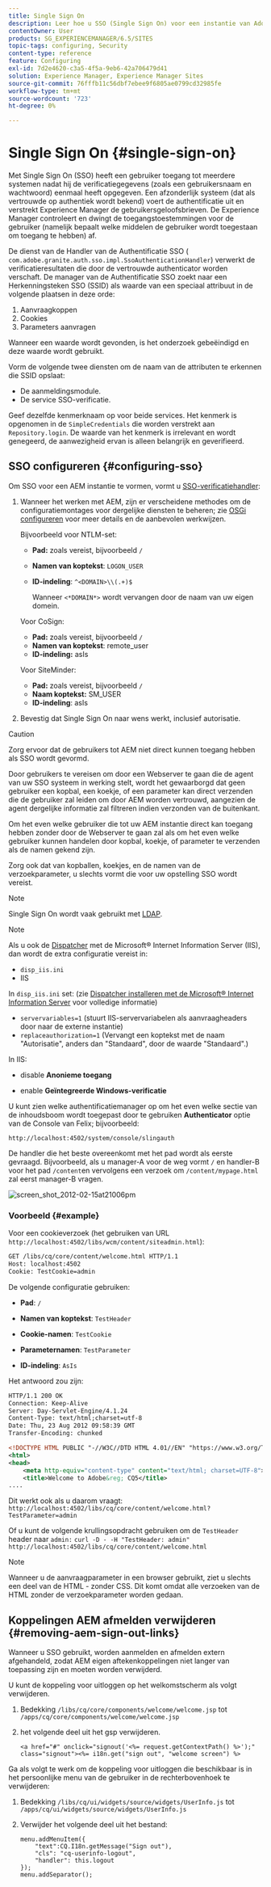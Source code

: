 ```yaml
---
title: Single Sign On
description: Leer hoe u SSO (Single Sign On) voor een instantie van Adobe Experience Manager (AEM) configureert.
contentOwner: User
products: SG_EXPERIENCEMANAGER/6.5/SITES
topic-tags: configuring, Security
content-type: reference
feature: Configuring
exl-id: 7d2e4620-c3a5-4f5a-9eb6-42a706479d41
solution: Experience Manager, Experience Manager Sites
source-git-commit: 76fffb11c56dbf7ebee9f6805ae0799cd32985fe
workflow-type: tm+mt
source-wordcount: '723'
ht-degree: 0%

---
```


# Single Sign On {#single-sign-on}

Met Single Sign On (SSO) heeft een gebruiker toegang tot meerdere systemen nadat hij de verificatiegegevens (zoals een gebruikersnaam en wachtwoord) eenmaal heeft opgegeven. Een afzonderlijk systeem (dat als vertrouwde op authentiek wordt bekend) voert de authentificatie uit en verstrekt Experience Manager de gebruikersgeloofsbrieven. De Experience Manager controleert en dwingt de toegangstoestemmingen voor de gebruiker (namelijk bepaalt welke middelen de gebruiker wordt toegestaan om toegang te hebben) af.

De dienst van de Handler van de Authentificatie SSO ( `com.adobe.granite.auth.sso.impl.SsoAuthenticationHandler`) verwerkt de verificatieresultaten die door de vertrouwde authenticator worden verschaft. De manager van de Authentificatie SSO zoekt naar een Herkenningsteken SSO (SSID) als waarde van een speciaal attribuut in de volgende plaatsen in deze orde:

1. Aanvraagkoppen
1. Cookies
1. Parameters aanvragen

Wanneer een waarde wordt gevonden, is het onderzoek gebeëindigd en deze waarde wordt gebruikt.

Vorm de volgende twee diensten om de naam van de attributen te erkennen die SSID opslaat:

* De aanmeldingsmodule.
* De service SSO-verificatie.

Geef dezelfde kenmerknaam op voor beide services. Het kenmerk is opgenomen in de `SimpleCredentials` die worden verstrekt aan `Repository.login`. De waarde van het kenmerk is irrelevant en wordt genegeerd, de aanwezigheid ervan is alleen belangrijk en geverifieerd.

## SSO configureren {#configuring-sso}

Om SSO voor een AEM instantie te vormen, vormt u [SSO-verificatiehandler](/help/sites-deploying/osgi-configuration-settings.md#adobegranitessoauthenticationhandler):

1. Wanneer het werken met AEM, zijn er verscheidene methodes om de configuratiemontages voor dergelijke diensten te beheren; zie [OSGi configureren](/help/sites-deploying/configuring-osgi.md) voor meer details en de aanbevolen werkwijzen.

   Bijvoorbeeld voor NTLM-set:

   * **Pad:** zoals vereist, bijvoorbeeld `/`
   * **Namen van koptekst**: `LOGON_USER`
   * **ID-indeling**: `^<DOMAIN>\\(.+)$`

     Wanneer `<*DOMAIN*>` wordt vervangen door de naam van uw eigen domein.

   Voor CoSign:

   * **Pad:** zoals vereist, bijvoorbeeld `/`
   * **Namen van koptekst**: remote_user
   * **ID-indeling:** asIs

   Voor SiteMinder:

   * **Pad:** zoals vereist, bijvoorbeeld `/`
   * **Naam koptekst:** SM_USER
   * **ID-indeling**: asIs

1. Bevestig dat Single Sign On naar wens werkt, inclusief autorisatie.

>[!CAUTION]
>
>Zorg ervoor dat de gebruikers tot AEM niet direct kunnen toegang hebben als SSO wordt gevormd.
>
>Door gebruikers te vereisen om door een Webserver te gaan die de agent van uw SSO systeem in werking stelt, wordt het gewaarborgd dat geen gebruiker een kopbal, een koekje, of een parameter kan direct verzenden die de gebruiker zal leiden om door AEM worden vertrouwd, aangezien de agent dergelijke informatie zal filtreren indien verzonden van de buitenkant.
>
>Om het even welke gebruiker die tot uw AEM instantie direct kan toegang hebben zonder door de Webserver te gaan zal als om het even welke gebruiker kunnen handelen door kopbal, koekje, of parameter te verzenden als de namen gekend zijn.
>
>Zorg ook dat van kopballen, koekjes, en de namen van de verzoekparameter, u slechts vormt die voor uw opstelling SSO wordt vereist.
>

>[!NOTE]
>
>Single Sign On wordt vaak gebruikt met [LDAP](/help/sites-administering/ldap-config.md).

>[!NOTE]
>
>Als u ook de [Dispatcher](https://experienceleague.adobe.com/docs/experience-manager-dispatcher/using/dispatcher.html) met de Microsoft® Internet Information Server (IIS), dan wordt de extra configuratie vereist in:
>
>* `disp_iis.ini`
>* IIS
>
>In `disp_iis.ini` set:
>(zie [Dispatcher installeren met de Microsoft® Internet Information Server](https://experienceleague.adobe.com/docs/experience-manager-dispatcher/using/getting-started/dispatcher-install.html#microsoft-internet-information-server) voor volledige informatie)
>
>* `servervariables=1` (stuurt IIS-servervariabelen als aanvraagheaders door naar de externe instantie)
>* `replaceauthorization=1` (Vervangt een koptekst met de naam &quot;Autorisatie&quot;, anders dan &quot;Standaard&quot;, door de waarde &quot;Standaard&quot;.)
>
>In IIS:
>
>* disable **Anonieme toegang**
>
>* enable **Geïntegreerde Windows-verificatie**
>

U kunt zien welke authentificatiemanager op om het even welke sectie van de inhoudsboom wordt toegepast door te gebruiken **Authenticator** optie van de Console van Felix; bijvoorbeeld:

`http://localhost:4502/system/console/slingauth`

De handler die het beste overeenkomt met het pad wordt als eerste gevraagd. Bijvoorbeeld, als u manager-A voor de weg vormt `/` en handler-B voor het pad `/content`en vervolgens een verzoek om `/content/mypage.html` zal eerst manager-B vragen.

![screen_shot_2012-02-15at21006pm](assets/screen_shot_2012-02-15at21006pm.png)

### Voorbeeld {#example}

Voor een cookieverzoek (het gebruiken van URL `http://localhost:4502/libs/wcm/content/siteadmin.html`):

```xml
GET /libs/cq/core/content/welcome.html HTTP/1.1
Host: localhost:4502
Cookie: TestCookie=admin
```

De volgende configuratie gebruiken:

* **Pad**: `/`

* **Namen van koptekst**: `TestHeader`

* **Cookie-namen**: `TestCookie`

* **Parameternamen**: `TestParameter`

* **ID-indeling**: `AsIs`

Het antwoord zou zijn:

```xml
HTTP/1.1 200 OK
Connection: Keep-Alive
Server: Day-Servlet-Engine/4.1.24
Content-Type: text/html;charset=utf-8
Date: Thu, 23 Aug 2012 09:58:39 GMT
Transfer-Encoding: chunked

<!DOCTYPE HTML PUBLIC "-//W3C//DTD HTML 4.01//EN" "https://www.w3.org/TR/html4/strict.dtd">
<html>
<head>
    <meta http-equiv="content-type" content="text/html; charset=UTF-8">
    <title>Welcome to Adobe&reg; CQ5</title>
....
```

Dit werkt ook als u daarom vraagt:
`http://localhost:4502/libs/cq/core/content/welcome.html?TestParameter=admin`

Of u kunt de volgende krullingsopdracht gebruiken om de `TestHeader` header naar `admin:`
`curl -D - -H "TestHeader: admin" http://localhost:4502/libs/cq/core/content/welcome.html`

>[!NOTE]
>
>Wanneer u de aanvraagparameter in een browser gebruikt, ziet u slechts een deel van de HTML - zonder CSS. Dit komt omdat alle verzoeken van de HTML zonder de verzoekparameter worden gedaan.

## Koppelingen AEM afmelden verwijderen {#removing-aem-sign-out-links}

Wanneer u SSO gebruikt, worden aanmelden en afmelden extern afgehandeld, zodat AEM eigen aftekenkoppelingen niet langer van toepassing zijn en moeten worden verwijderd.

U kunt de koppeling voor uitloggen op het welkomstscherm als volgt verwijderen.

1. Bedekking `/libs/cq/core/components/welcome/welcome.jsp` tot `/apps/cq/core/components/welcome/welcome.jsp`
1. het volgende deel uit het gsp verwijderen.

   `<a href="#" onclick="signout('<%= request.getContextPath() %>');" class="signout"><%= i18n.get("sign out", "welcome screen") %>`

Ga als volgt te werk om de koppeling voor uitloggen die beschikbaar is in het persoonlijke menu van de gebruiker in de rechterbovenhoek te verwijderen:

1. Bedekking `/libs/cq/ui/widgets/source/widgets/UserInfo.js` tot `/apps/cq/ui/widgets/source/widgets/UserInfo.js`

1. Verwijder het volgende deel uit het bestand:

   ```
   menu.addMenuItem({
       "text":CQ.I18n.getMessage("Sign out"),
       "cls": "cq-userinfo-logout",
       "handler": this.logout
   });
   menu.addSeparator();
   ```
